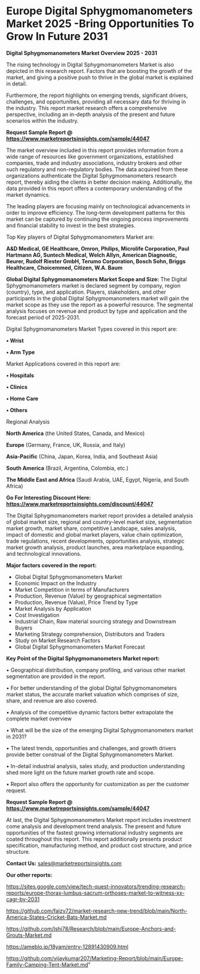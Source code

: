 # Europe Digital Sphygmomanometers Market 2025 -Bring Opportunities To Grow In Future 2031

<Strong> Digital Sphygmomanometers Market Overview 2025 - 2031</strong>

The rising technology in Digital Sphygmomanometers Market is also depicted in this research report. Factors that are boosting the growth of the market, and giving a positive push to thrive in the global market is explained in detail.

Furthermore, the report highlights on emerging trends, significant drivers, challenges, and opportunities, providing all necessary data for thriving in the industry. This report market research offers a comprehensive perspective, including an in-depth analysis of the present and future scenarios within the industry.

<strong>Request Sample Report @ <a href=https://www.marketreportsinsights.com/sample/44047>https://www.marketreportsinsights.com/sample/44047</a></strong>

The market overview included in this report provides information from a wide range of resources like government organizations, established companies, trade and industry associations, industry brokers and other such regulatory and non-regulatory bodies. The data acquired from these organizations authenticate the Digital Sphygmomanometers research report, thereby aiding the clients in better decision making. Additionally, the data provided in this report offers a contemporary understanding of the market dynamics.

The leading players are focusing mainly on technological advancements in order to improve efficiency. The long-term development patterns for this market can be captured by continuing the ongoing process improvements and financial stability to invest in the best strategies.

Top Key players of Digital Sphygmomanometers Market are:

<strong>A&D Medical, GE Healthcare, Omron, Philips, Microlife Corporation, Paul Hartmann AG, Suntech Medical, Welch Allyn, American Diagnostic, Beurer, Rudolf Riester GmbH, Terumo Corporation, Bosch Sohn, Briggs Healthcare, Choicemmed, Citizen, W.A. Baum</strong>

<strong><b>Global Digital Sphygmomanometers Market Scope and Size:</b></strong>
The Digital Sphygmomanometers market is declared segment by company, region (country), type, and application. Players, stakeholders, and other participants in the global Digital Sphygmomanometers market will gain the market scope as they use the report as a powerful resource. The segmental analysis focuses on revenue and product by type and application and the forecast period of 2025-2031.

Digital Sphygmomanometers Market Types covered in this report are:

<strong>•  Wrist

•  Arm Type</strong>

Market Applications covered in this report are:

<strong>•  Hospitals

•  Clinics

•  Home Care

•  Others</strong> 

Regional Analysis

<strong>North America</strong> (the United States, Canada, and Mexico)

<strong>Europe</strong> (Germany, France, UK, Russia, and Italy)

<strong>Asia-Pacific</strong> (China, Japan, Korea, India, and Southeast Asia)

<strong>South America</strong> (Brazil, Argentina, Colombia, etc.)

<strong>The Middle East and Africa</strong> (Saudi Arabia, UAE, Egypt, Nigeria, and South Africa)

<strong>Go For Interesting Discount Here: <a href=https://www.marketreportsinsights.com/discount/44047>https://www.marketreportsinsights.com/discount/44047</a></strong>

The Digital Sphygmomanometers market report provides a detailed analysis of global market size, regional and country-level market size, segmentation market growth, market share, competitive Landscape, sales analysis, impact of domestic and global market players, value chain optimization, trade regulations, recent developments, opportunities analysis, strategic market growth analysis, product launches, area marketplace expanding, and technological innovations.

<strong><b>Major factors covered in the report:</b></strong>
<ul>
  <li>Global Digital Sphygmomanometers Market </li>
  <li>Economic Impact on the Industry</li>
  <li>Market Competition in terms of Manufacturers</li>
  <li>Production, Revenue (Value) by geographical segmentation</li>
  <li>Production, Revenue (Value), Price Trend by Type</li>
  <li>Market Analysis by Application</li>
  <li>Cost Investigation</li>
  <li>Industrial Chain, Raw material sourcing strategy and Downstream Buyers</li>
  <li>Marketing Strategy comprehension, Distributors and Traders</li>
  <li>Study on Market Research Factors</li>
  <li>Global Digital Sphygmomanometers Market Forecast</li>
</ul>

<strong><b>Key Point of the Digital Sphygmomanometers Market report:</b></strong>

• Geographical distribution, company profiling, and various other market segmentation are provided in the report.

• For better understanding of the global Digital Sphygmomanometers market status, the accurate market valuation which comprises of size, share, and revenue are also covered.

• Analysis of the competitive dynamic factors better extrapolate the complete market overview

• What will be the size of the emerging Digital Sphygmomanometers market in 2031?

• The latest trends, opportunities and challenges, and growth drivers provide better construal of the Digital Sphygmomanometers Market.

• In-detail industrial analysis, sales study, and production understanding shed more light on the future market growth rate and scope.

• Report also offers the opportunity for customization as per the customer request.

<strong>Request Sample Report @ <a href=https://www.marketreportsinsights.com/sample/44047>https://www.marketreportsinsights.com/sample/44047</a></strong>

At last, the Digital Sphygmomanometers Market report includes investment come analysis and development trend analysis. The present and future opportunities of the fastest growing international industry segments are coated throughout this report. This report additionally presents product specification, manufacturing method, and product cost structure, and price structure.

<strong>Contact Us:</strong>
sales@marketreportsinsights.com

<strong>Our other reports:</strong>

<a href=https://sites.google.com/view/tech-quest-innovators/trending-research-reports/europe-thorax-lumbus-sacrum-orthoses-market-to-witness-xx-cagr-by-2031>https://sites.google.com/view/tech-quest-innovators/trending-research-reports/europe-thorax-lumbus-sacrum-orthoses-market-to-witness-xx-cagr-by-2031</a>

<a href=https://github.com/faizy72/market-research-new-trend/blob/main/North-America-States-Cricket-Bats-Market.md>https://github.com/faizy72/market-research-new-trend/blob/main/North-America-States-Cricket-Bats-Market.md</a>

<a href=https://github.com/Ishi78/Research/blob/main/Europe-Anchors-and-Grouts-Market.md>https://github.com/Ishi78/Research/blob/main/Europe-Anchors-and-Grouts-Market.md</a>

<a href=https://ameblo.jp/18yam/entry-12891430909.html>https://ameblo.jp/18yam/entry-12891430909.html</a>

<a href=https://github.com/vijaykumar207/Marketing-Report/blob/main/Europe-Family-Camping-Tent-Market.md>https://github.com/vijaykumar207/Marketing-Report/blob/main/Europe-Family-Camping-Tent-Market.md</a>"
